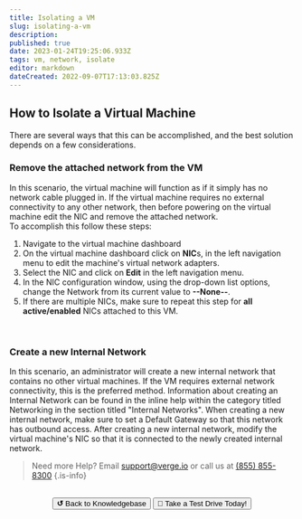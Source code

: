 ```yaml
---
title: Isolating a VM
slug: isolating-a-vm
description: 
published: true
date: 2023-01-24T19:25:06.933Z
tags: vm, network, isolate
editor: markdown
dateCreated: 2022-09-07T17:13:03.825Z
---
```


## How to Isolate a Virtual Machine

There are several ways that this can be accomplished, and the best solution depends on a few considerations.
<br>
### Remove the attached network from the VM

In this scenario, the virtual machine will function as if it simply has no network cable plugged in.
If the virtual machine requires no external connectivity to any other network, then before powering on the virtual machine edit the NIC and remove the attached network.  
To accomplish this follow these steps:
1. Navigate to the virtual machine dashboard
1. On the virtual machine dashboard click on **NIC**s, in the left navigation menu to edit the machine's virtual network adapters.
1. Select the NIC and click on **Edit** in the left navigation menu. 
1. In the NIC configuration window, using the drop-down list options, change the Network from its current value to **--None--**.
1. If there are multiple NICs, make sure to repeat this step for **all active/enabled** NICs attached to this VM.
<br>

### Create a new Internal Network

In this scenario, an administrator will create a new internal network that contains no other virtual machines. 
If the VM requires external network connectivity, this is the preferred method.
Information about creating an Internal Network can be found in the inline help within the category titled Networking in the section titled "Internal Networks".
When creating a new internal network, make sure to set a Default Gateway so that this network has outbound access.
After creating a new internal network, modify the virtual machine's NIC so that it is connected to the newly created internal network.
<br>

> Need more Help? Email <a href="mailto:support@verge.io?subject=Support Inquiry" target="_blank" rel="noopener noreferrer">support@verge.io</a> or call us at <a href="tel:+855-855-8300">(855) 855-8300</a>
{.is-info}

<br>
<div style="text-align: center">
  <a href="https://wiki.verge.io/en/public/kb"><button class="button-grey"> <b>↺</b> Back to Knowledgebase</button></a>
<a href="https://www.verge.io/test-drive"><button class="button-orange">🚗 Take a Test Drive Today!</button></a>
</div>